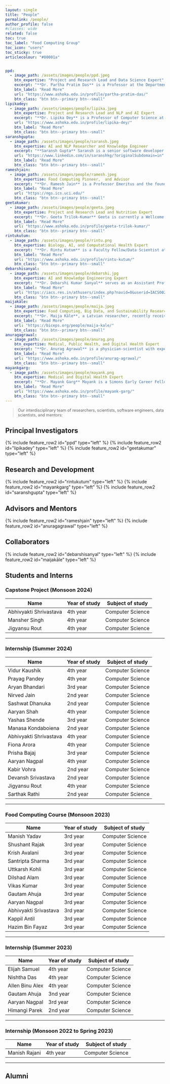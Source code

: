 ```yaml
---
layout: single
title: "People"
permalink: /people/
author_profile: false
#classes: wide 
related: false
toc: true
toc_label: "Food Computing Group"
toc_icon: "users"
toc_sticky: true
articlecolour: "#00001a"


ppd:
  - image_path: /assets/images/people/ppd.jpeg
    btn_expertise: "Project and Research Lead and Data Science Expert"
    excerpt: "**Dr. Partha Pratim Das** is a Professor at the Department of Computer Science and the Director of the Center of Data Science and Analytics (CDSA) at Ashoka University. Partha has over 24 years' experience in teaching and research, and about 13 years' experience in Software Industry. Since 2014 Partha has been involved in research, development and education on impact projects using huge volumes of integrated and curated data and tools of AI. From 2015 to 2022, he initiated and led the development of [National Digital Library of India (NDLI](/https://www.ndl.gov.in/) Project of Ministry of Education, India to create an open educational library having about 100 million+ free contents organized by educational needs of the users. In digital heritage, he has been developing curated repository of audios and videos for Indian Classical Dance (Bharatanatyam) for AI-driven research in modelling, preservation and tutoring. Since joining Ashoka in July 2022, Partha has been leading the Indian food knowledge graph for personalized digital health project."
    btn_label: "Read More"
    url: "https://www.ashoka.edu.in/profile/partha-pratim-das/"
    btn_class: "btn btn--primary btn--small"
lipikadey:
  - image_path: /assets/images/people/lipika.jpeg
    btn_expertise: Project and Research Lead and NLP and AI Expert
    excerpt: "**Dr. Lipika Dey** is a Professor of Computer Science at Ashoka University. She was earlier a Chief Scientist at Tata Consultancy Services (TCS), Research, where she was heading research on the theme of Economic and Financial Intelligence. Her research interests are in the areas of Artificial Intelligence, Machine Learning, Natural Language Processing and Data Analytics. <br> She has made significant contributions towards applied research in Natural Language Processing (NLP) that has led to the adoption of Language Technologies for commercial purposes in a multitude of large industries. She has been consistently interested in building and using knowledge graphs for causal reasoning and decision-making purposes, especially for Healthcare, Financial and Sustainability data. Her contribution towards language technologies has led to several publications and patents and also earned her a fellowship at Indian National Academy of Engineering in 2021. She was also awarded the \"Distinguished Scientist\" by TCS Research in 2012. Lipika holds a PhD in Computer Science and Engineering, MTech in Computer Science and Data Processing and 5-year Integrated MSc in Mathematics - all from IIT Kharagpur. Lipika has been an active member of ACM-W from its inception in India and is a champion of all causes related to women in STEM."
    url: "https://www.ashoka.edu.in/profile/lipika-dey/"
    btn_label: "Read More"
    btn_class: "btn btn--primary btn--small"
saranshgupta:
  - image_path: /assets/images/people/saransh.jpeg
    btn_expertise: AI and NLP Researcher and Knowledge Engineer
    excerpt: "**Saransh Gupta** Saransh is a senior software developer in the ‘Food Computing’ group at Ashoka Mphasis Lab and a learning coordinator for AshokaX's ‘Data Science for Social Impact (public health & climate change)’ program targeted at working professionals. He studied Computer Science at BITS Pilani and worked as a software engineer at Symantec Corporation for 3 years where his responsibilities included research & software development, optimizing the algorithmic flows, mitigating security risks, and improving the efficacy of functional security products. His newfound research interests in language, cognition, computation, and society led him to pursue the Young India Fellowship and complete an interdisciplinary Masters in Computer Science and Psychology, both at Ashoka University where he worked on the problem of ‘emotion recognition in conversations’ for his graduate thesis. His current work pertains to software R&D, data mining, large-language models, machine learning, ontology design and building a semantic knowledge graph for Indian food."
    url: "https://www.linkedin.com/in/saranshkg/?originalSubdomain=in"
    btn_label: "Read More"
    btn_class: "btn btn--primary btn--small"
rameshjain:
  - image_path: /assets/images/people/ramesh.jpeg
    btn_expertise: Food Computing Pioneer,  and Advisor
    excerpt: "**Dr. Ramesh Jain** is a Professor Emeritus and the founding director of UCI Institute for Future Health at University of California, Irvine (US) and a Distinguished Associated Faculty at Ashoka University. He has been an active researcher in Computer Vision, Artificial Intelligence, Multimedia Computing, Experiential computing, and Digital Health. While at the University of Michigan, Ann Arbor, he founded and directed the AI Laboratory in 1987; and at the University of California, San Diego, he founded the Visual Computing lab in 1995. He was also the founding Editor-in-Chief of IEEE MultiMedia magazine and Machine Vision and Applications journal and has co-founded VicaraHealth and social entrepreneurship companies in AI for Health such as Personicle.org and HealthUnity.org. <br> Ramesh is an ACM, IEEE, AAAS, IAPR, AAAI, and SPIE Fellow and his team’s research has been recognized in the ACM SIGMM Technical Achievement Award 2010, IEEE TCMC Impact award and many other similar awards. In 2023, Ramesh received the ACM Distinguished Service Award for establishing the ACM Special Interest Group on Multimedia Systems (SIGMM), and for outstanding leadership and sustained services to ACM and the computing community for the past four decades. His current research is in building computing and data-driven Navigational approaches for Future Health."
    btn_label: "Read More"
    url: "https://ngs.ics.uci.edu/"
    btn_class: "btn btn--primary btn--small"
geetakumar:
  - image_path: /assets/images/people/geeta.jpeg
    btn_expertise: Project and Research Lead and Nutrition Expert
    excerpt: "**Dr. Geeta Trilok-Kumar** Geeta is currently a Wellcome Trust Senior Fellow in Public health, a Fellow of Delhi School of Public health, Institute of Eminence, Delhi University and a senior faculty fellow at Ashoka University where she is actively involved with Trivedi School of BioSciences and Koita Centre for Digital Health. She did her graduation from Miranda House, University of Delhi, her Masters from University of Guelph, Canada on a full fellowship, and PhD jointly from AIIMS and Delhi University in 2002. Subsequently she went to London School of Hygiene and Tropical Medicine for her Post-doctoral work on a Commonwealth Fellowship. <br> Geeta was the former Director of Institute of Home Economics, and the Head of the Department of Home Science at University of Delhi. In the last twenty years post her PhD, Geeta has received several large National and International grants such as from Medical Research Council, UK; Nutrition Tier Monde, Brussels; Sight and Life, Switzer- land; UGC-UKIERI thematic partnership from British Council, UK; UGC-New Zealand Research Council grant, as well as large grants from Indian funders like DBT, ICMR, to name a few. Her work has been published in prestigious scientific high impact journals like British Medical Journal and lancet Endocrinology."
    btn_label: "Read More"
    url: "https://www.ashoka.edu.in/profile/geeta-trilok-kumar/"
    btn_class: "btn btn--primary btn--small"
rintukutum:
  - image_path: /assets/images/people/rintu.png
    btn_expertise: Biology, AI, and Computational Health Expert
    excerpt: "**Dr. Rintu Kutum** is a Faculty Fellow/Data Scientist at the Department of Computer Science, Ashoka University. He was the project coordinator (postdoctoral fellow) of “AI/ML for Health- care” theme under the “City Knowledge Innovation Cluster – Delhi Research Implementation and Innovation” project at the Center for Excellence in Healthcare, IIIT-Delhi. His Ph.D. was in Machine Learning, Genomics, and Gene regulatory Networks from CSIR-Institute of Genomics & Integrative Biology, New Delhi. He uses open-source scientific computing languages such as R, Python, Julia etc., to accelerate his scientific research and promote via training. <br> Rintu has almost 10 years of experience in applied biological ontology and has been working in biomedical ontologies to improve interoperability human health. At Ashoka, he leads the Augmented Health Systems group, where the focus of the group is to design, build and deploy augmented health systems to improve patient outcomes through digital technologies and collective science. Recently, Rintu acquired the GKII-Ashoka University Breakthrough Research Grant to transform unstructured electronic/digitized health data into interoperable common data models with open-source large language models. He has been an eLife Ambassador during 2018-2019 and 2019-2020, and mainly worked on “Reproducibility research through Open-Source Scientific Computing” and is one of the members, and instructor for Reproducibility for Everyone (R4E) Initiative."
    btn_label: "Read More"
    url: "https://www.ashoka.edu.in/profile/rintu-kutum/"
    btn_class: "btn btn--primary btn--small"
debarshisanyal:
  - image_path: /assets/images/people/debarshi.jpg
    btn_expertise: AI and Knowledge Engineering Expert
    excerpt: "**Dr. Debarshi Kumar Sanyal** serves as an Assistant Professor at the Indian Association for the Cultivation of Science, Kolkata, India where he is affiliated with the School of Mathematical and Computational Sciences (SMCS). He holds a Bachelor of Engineering in Information Technology and a PhD in Engineering from Jadavpur University. With experience spanning various esteemed technology firms such as Infosys, Interra Systems, and Xilinx (now AMD), he has significantly contributed to software development projects for numerous international clients. He has also served at the National Digital Library of India, leveraging advanced machine learning algorithms to enhance access to digital educational materials. <br> Debarshi’s research interests encompass machine learning and natural language processing, focusing particularly on topic modelling, knowledge graphs, automatic question-answering and semantic analysis of scientific literature. He has presented his work in esteemed conferences including JCDL, ECIR, EACL, CIKM, COLING, and PAKDD, showcasing his expertise and contributions to the field. He is also interested in the theoretical understanding of deep neural networks and in the past, he has worked on mobile computing and wireless networks."
    btn_label: "Read More"
    url: "https://iacs.res.in/athusers/index.php?navid=0&userid=IACS0025"
    btn_class: "btn btn--primary btn--small"
maijakāle:
  - image_path: /assets/images/people/maija.jpeg
    btn_expertise: Food Computing, Big Data, and Sustainability Researcher 
    excerpt: "**Dr. Maija Kāle**, a Latvian researcher, recently received her PhD from the Faculty of Computer Science at the University of Latvia. Her main research interests are in the area of food computing, which includes the analysis of food systems, big data related to food, and the language used to describe food. Maija's work aims to improve the understanding of food-related data and its impact on society, both from an environmental and personal health perspective. In her day-to-day work, Maija works at the Nordic Council of Ministers office in Latvia as a sustainability and digitalisation advisor, working on topics such as the future of urban agriculture, the bio-economy and digital inclusion."
    btn_label: "Read More"
    url: "https://biceps.org/people/maija-kale/"
    btn_class: "btn btn--primary btn--small"
anuragagrawal:
  - image_path: /assets/images/people/anurag.png
    btn_expertise: Medical, Public Health, and Digital Health Expert
    excerpt: "**Dr. Anurag Agrawal** is a physician-scientist with experience in conducting bench-based as well as field-based research. Dean of the Trivedi school of Biosciences, and the former head of a national lab (Institute of Genomics and Integrative Biology), he has experience with highly interdisciplinary teams and has also been highly productive as a researcher (h-index 70, i10 index-153). His larger interests in digital transformation of health, where he has co-chaired the Lancet-Financial Times commission for digital health future, complement the efforts for data empowerment of food knowledge."
    btn_label: "Read More"
    url: "https://www.ashoka.edu.in/profile/anurag-agrawal/"
    btn_class: "btn btn--primary btn--small"
mayankgarg:
  - image_path: /assets/images/people/mayank.png
    btn_expertise: Medical and Digital Health Expert
    excerpt: "**Dr. Mayank Garg** Mayank is a Simons Early Career Fellow at Ashoka University, pursuing quantitative health research to explore the heterogeneity of ICU disorders like Sepsis and ARDS. He is a physician scientist who completed his medical graduation and clinical training from IPGME&R and SSKM Hospital, Kolkata, India. He gained brief experience in intensive care before switching to experimental research at CSIR-Institute of Genomics and Integrative Biology (CSIR-IGIB), Delhi, India. He pursued a PhD here, working with murine models of Acute Lung Injury, dissecting the molecular mechanisms involved in inflammation. <br> Realizing the importance of context in biomedical research, Mayank aims to derive mechanisms to leverage data science in a clinically relevant manner, and to validate them using contextual application of experimental models. He believes in the potential of digital transformation in personal empowerment, for improving health-care, sick-care, and clinical research. He is collaborating on a project to develop a digital framework to assist data collection and aid analysis for personalized lifestyle medicine. He plans to leverage the power of LLMs integrated with such digital frameworks for healthcare and healthcare research. He strongly advocates for collaborative growth and strict ethical standards as the foundation for advancing science."
    btn_label: "Read More"
    url: "https://www.ashoka.edu.in/profile/mayank-garg/"
    btn_class: "btn btn--primary btn--small"
---
```


> <p style="font-size: 0.9em;">Our interdisciplinary team of researchers, scientists, software engineers, data scientists, and mentors:</p>

## Principal Investigators

{% include feature_row2 id="ppd" type="left" %}
{% include feature_row2 id="lipikadey" type="left" %}
{% include feature_row2 id="geetakumar" type="left" %}

## Research and Development

{% include feature_row2 id="rintukutum" type="left" %}
{% include feature_row2 id="mayankgarg" type="left" %}
{% include feature_row2 id="saranshgupta" type="left" %}

## Advisors and Mentors
{% include feature_row2 id="rameshjain" type="left" %}
{% include feature_row2 id="anuragagrawal" type="left" %}

## Collaborators
{% include feature_row2 id="debarshisanyal" type="left" %}
{% include feature_row2 id="maijakāle" type="left" %}

## Students and Interns

### Capstone Project (Monsoon 2024)

| Name                    | Year of study | Subject of study |
|-------------------------|---------------|------------------|
| Abhivyakti Shrivastava  | 4th year      | Computer Science |      
| Mansher Singh           | 4th year      | Computer Science |      
| Jigyansu Rout           | 4th year      | Computer Science |

<hr>

### Internship (Summer 2024)

| Name                    | Year of study | Subject of study |
|-------------------------|---------------|------------------|
| Vidur Kaushik           | 4th year      | Computer Science |      
| Prayag Pandey           | 4th year      | Computer Science |      
| Aryan Bhandari          | 3rd year      | Computer Science |
| Nirved Jain             | 2nd year      | Computer Science |
| Sashwat Dhanuka         | 2nd year      | Computer Science |
| Aaryan Shah             | 4th year      | Computer Science |      
| Yashas Shende           | 3rd year      | Computer Science |      
| Manasa Kondaboiena      | 2nd year      | Computer Science |      
| Abhivyakti Shrivastava  | 4th year      | Computer Science |      
| Fiona Arora             | 4th year      | Computer Science |   
| Prisha Bajaj            | 3rd year      | Computer Science |      
| Aaryan Nagpal           | 4th year      | Computer Science |    
| Kabir Vohra             | 2nd year      | Computer Science |    
| Devansh Srivastava      | 2nd year      | Computer Science |    
| Jigyansu Rout           | 4th year      | Computer Science |    
| Sarthak Rathi           | 2nd year      | Computer Science |   

<hr>

### Food Computing Course (Monsoon 2023)

| Name                    | Year of study | Subject of study |
|-------------------------|---------------|------------------|
| Manish Yadav            | 3rd year      | Computer Science |      
| Shushant Rajak          | 3rd year      | Computer Science |      
| Krish Avalani           | 3rd year      | Computer Science |
| Santripta Sharma        | 3rd year      | Computer Science |
| Uttkarsh Kohli          | 3rd year      | Computer Science |
| Dilshad Alam            | 3rd year      | Computer Science |      
| Vikas Kumar             | 3rd year      | Computer Science |      
| Gautam Ahuja            | 3rd year      | Computer Science |      
| Aaryan Nagpal           | 3rd year      | Computer Science |      
| Abhivyakti Srivastava   | 3rd year      | Computer Science |      
| Kappil Antil            | 3rd year      | Computer Science |      
| Hazim Bin Fayaz         | 3rd year      | Computer Science |   

<hr>

### Internship (Summer 2023)

| Name                    | Year of study | Subject of study |
|-------------------------|---------------|------------------|
| Elijah Samuel           | 4th year      | Computer Science |
| Nishtha Das             | 4th year      | Computer Science | 
| Allen Binu Alex         | 4th year      | Computer Science | 
| Gautam Ahuja            | 3nd year      | Computer Science | 
| Aaryan Nagpal           | 3rd year      | Computer Science | 
| Himangi Parek           | 2nd year      | Computer Science | 

<hr>

### Internship (Monsoon 2022 to Spring 2023)

| Name                    | Year of study | Subject of study |
|-------------------------|---------------|------------------|
| Manish Rajani           | 4th year      | Computer Science |  

<hr>

## Alumni
